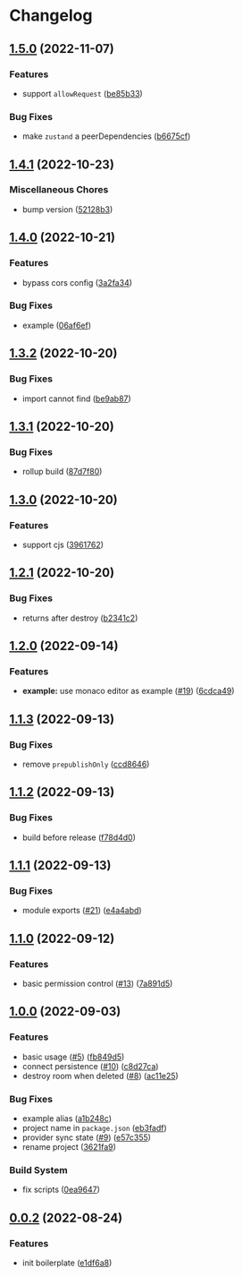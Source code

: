 # Changelog

## [1.5.0](https://github.com/TexteaInc/y-socket.io/compare/y-socket.io-v1.4.1...y-socket.io-v1.5.0) (2022-11-07)


### Features

* support `allowRequest` ([be85b33](https://github.com/TexteaInc/y-socket.io/commit/be85b337f74fa8b1d44d59ee0c1f6c933244ecb3))


### Bug Fixes

* make `zustand` a peerDependencies ([b6675cf](https://github.com/TexteaInc/y-socket.io/commit/b6675cf85c4a140762b0f8c2bf6ec2091891c6b5))

## [1.4.1](https://github.com/TexteaInc/y-socket.io/compare/y-socket.io-v1.4.0...y-socket.io-v1.4.1) (2022-10-23)


### Miscellaneous Chores

* bump version ([52128b3](https://github.com/TexteaInc/y-socket.io/commit/52128b3fd5240878a2d892d7fb31b369a35d10d7))

## [1.4.0](https://github.com/TexteaInc/y-socket.io/compare/y-socket.io-v1.3.2...y-socket.io-v1.4.0) (2022-10-21)


### Features

* bypass cors config ([3a2fa34](https://github.com/TexteaInc/y-socket.io/commit/3a2fa349ab66c835a37f7dd076047514714c209e))


### Bug Fixes

* example ([06af6ef](https://github.com/TexteaInc/y-socket.io/commit/06af6ef89e465aac9befdd48a76bd0dedc4b25f2))

## [1.3.2](https://github.com/TexteaInc/y-socket.io/compare/y-socket.io-v1.3.1...y-socket.io-v1.3.2) (2022-10-20)


### Bug Fixes

* import cannot find ([be9ab87](https://github.com/TexteaInc/y-socket.io/commit/be9ab87a2e2964533e6348840e3b8e3c64030ba8))

## [1.3.1](https://github.com/TexteaInc/y-socket.io/compare/y-socket.io-v1.3.0...y-socket.io-v1.3.1) (2022-10-20)


### Bug Fixes

* rollup build ([87d7f80](https://github.com/TexteaInc/y-socket.io/commit/87d7f80ca859fa90918290f4287c07e41882f3a1))

## [1.3.0](https://github.com/TexteaInc/y-socket.io/compare/y-socket.io-v1.2.1...y-socket.io-v1.3.0) (2022-10-20)


### Features

* support cjs ([3961762](https://github.com/TexteaInc/y-socket.io/commit/3961762937542e61acf74f8daaf1e11eea0b5f2c))

## [1.2.1](https://github.com/TexteaInc/y-socket.io/compare/y-socket.io-v1.2.0...y-socket.io-v1.2.1) (2022-10-20)


### Bug Fixes

* returns after destroy ([b2341c2](https://github.com/TexteaInc/y-socket.io/commit/b2341c2a0a2ae7ab1311282e1672672d2582ec69))

## [1.2.0](https://github.com/TexteaInc/y-socket.io/compare/y-socket.io-v1.1.3...y-socket.io-v1.2.0) (2022-09-14)


### Features

* **example:** use monaco editor as example ([#19](https://github.com/TexteaInc/y-socket.io/issues/19)) ([6cdca49](https://github.com/TexteaInc/y-socket.io/commit/6cdca4909f9af975e72116f11f9f559937f2e08a))

## [1.1.3](https://github.com/TexteaInc/y-socket.io/compare/y-socket.io-v1.1.2...y-socket.io-v1.1.3) (2022-09-13)


### Bug Fixes

* remove `prepublishOnly` ([ccd8646](https://github.com/TexteaInc/y-socket.io/commit/ccd86467cd356f2ac683191b70ebb211ae9362b3))

## [1.1.2](https://github.com/TexteaInc/y-socket.io/compare/y-socket.io-v1.1.1...y-socket.io-v1.1.2) (2022-09-13)


### Bug Fixes

* build before release ([f78d4d0](https://github.com/TexteaInc/y-socket.io/commit/f78d4d0c2d45572dac10aecacd69b5d62c440e8e))

## [1.1.1](https://github.com/TexteaInc/y-socket.io/compare/y-socket.io-v1.1.0...y-socket.io-v1.1.1) (2022-09-13)


### Bug Fixes

* module exports ([#21](https://github.com/TexteaInc/y-socket.io/issues/21)) ([e4a4abd](https://github.com/TexteaInc/y-socket.io/commit/e4a4abd1f2985c3923302c7f3e3472dabfedc764))

## [1.1.0](https://github.com/TexteaInc/y-socket.io/compare/y-socket.io-v1.0.0...y-socket.io-v1.1.0) (2022-09-12)


### Features

* basic permission control ([#13](https://github.com/TexteaInc/y-socket.io/issues/13)) ([7a891d5](https://github.com/TexteaInc/y-socket.io/commit/7a891d5b0f1e22bdb315b11ea9b5a3397928110a))

## [1.0.0](https://github.com/TexteaInc/y-socket.io/compare/y-socket.io-v0.0.2...y-socket.io-v1.0.0) (2022-09-03)


### Features

* basic usage ([#5](https://github.com/TexteaInc/y-socket.io/issues/5)) ([fb849d5](https://github.com/TexteaInc/y-socket.io/commit/fb849d5f205c923214d46b6148af598cf2475e0c))
* connect persistence ([#10](https://github.com/TexteaInc/y-socket.io/issues/10)) ([c8d27ca](https://github.com/TexteaInc/y-socket.io/commit/c8d27ca99031d3033ec915dc82e36fc64e19416c))
* destroy room when deleted ([#8](https://github.com/TexteaInc/y-socket.io/issues/8)) ([ac11e25](https://github.com/TexteaInc/y-socket.io/commit/ac11e257394c469719fb9e3c8ad70748cf209830))


### Bug Fixes

* example alias ([a1b248c](https://github.com/TexteaInc/y-socket.io/commit/a1b248ccd3416f3215008da6454036e73b62712e))
* project name in `package.json` ([eb3fadf](https://github.com/TexteaInc/y-socket.io/commit/eb3fadf692a03c0785e5220ac76c96e1e11446b8))
* provider sync state ([#9](https://github.com/TexteaInc/y-socket.io/issues/9)) ([e57c355](https://github.com/TexteaInc/y-socket.io/commit/e57c355d4c7a8148521a2b9c6c66b15ad85802e5))
* rename project ([3621fa9](https://github.com/TexteaInc/y-socket.io/commit/3621fa98b988da70a3caec6e3468ad39a36cf7e2))


### Build System

* fix scripts ([0ea9647](https://github.com/TexteaInc/y-socket.io/commit/0ea964799df71f596bd74c3c2d96b2049fd153c3))

## [0.0.2](https://github.com/TexteaInc/y-socket.io/compare/y-socket.io-v0.0.1...y-socket.io-v0.0.2) (2022-08-24)


### Features

* init boilerplate ([e1df6a8](https://github.com/TexteaInc/y-socket.io/commit/e1df6a81d4f60ba639ba977886aa7ffdc7362595))
